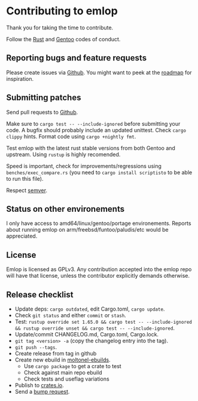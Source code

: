 # Contributing to emlop

Thank you for taking the time to contribute.

Follow the [Rust](https://www.rust-lang.org/en-US/conduct.html) and
[Gentoo](https://wiki.gentoo.org/wiki/Project:Council/Code_of_conduct) codes of conduct.

## Reporting bugs and feature requests

Please create issues via [Github](https://github.com/vincentdephily/emlop/issues). You might want to
peek at the [roadmap](ROADMAP.md) for inspiration.

## Submitting patches

Send pull requests to [Github](https://github.com/vincentdephily/emlop).

Make sure to `cargo test -- --include-ignored` before submitting your code. A bugfix should probably
include an updated unittest. Check `cargo clippy` hints. Format code using `cargo +nightly fmt`.

Test emlop with the latest rust stable versions from both Gentoo and upstream. Using `rustup` is
highly recomended.

Speed is important, check for improvements/regressions using `benches/exec_compare.rs` (you need to
`cargo install scriptisto` to be able to run this file).

Respect [semver](https://semver.org/).

## Status on other environements

I only have access to amd64/linux/gentoo/portage environements. Reports about running emlop on
arm/freebsd/funtoo/paludis/etc would be appreciated.

## License

Emlop is licensed as GPLv3. Any contribution accepted into the emlop repo will have that license,
unless the contributor explicitly demands otherwise.

## Release checklist

* Update deps: `cargo outdated`, edit Cargo.toml, `cargo update`.
* Check `git status` and either `commit` or `stash`.
* Test: `rustup override set 1.65.0 && cargo test -- --include-ignored && rustup override unset && cargo test -- --include-ignored`.
* Update/commit CHANGELOG.md, Cargo.toml, Cargo.lock.
* `git tag <version> -a` (copy the changelog entry into the tag).
* `git push --tags`.
* Create release from tag in github
* Create new ebuild in [moltonel-ebuilds](https://github.com/vincentdephily/moltonel-ebuilds).
  - Use `cargo package` to get a crate to test
  - Check against main repo ebuild
  - Check tests and useflag variations
* Publish to [crates.io](https://crates.io/).
* Send a [bump request](https://bugs.gentoo.org/).
